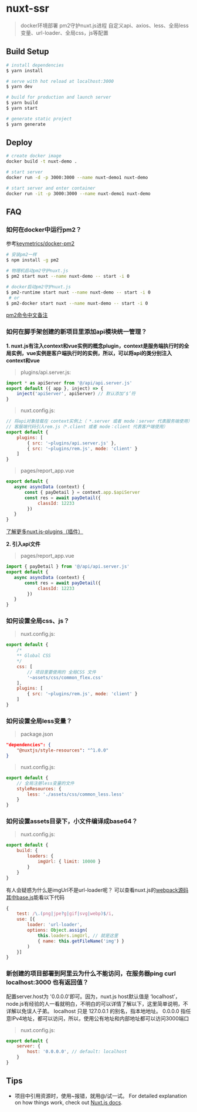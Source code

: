 # nuxt-ssr

> docker环境部署
> pm2守护nuxt.js进程
> 自定义api、axios、less、全局less变量、url-loader、全局css，js等配置

## Build Setup

```bash
# install dependencies
$ yarn install

# serve with hot reload at localhost:3000
$ yarn dev

# build for production and launch server
$ yarn build
$ yarn start

# generate static project
$ yarn generate
```
## Deploy

```bash
# create docker image
docker build -t nuxt-demo .

# start server
docker run -d -p 3000:3000 --name nuxt-demo1 nuxt-demo

# start server and enter container
docker run -it -p 3000:3000 --name nuxt-demo1 nuxt-demo
```
## FAQ
### 如何在docker中运行pm2？
参考[keymetrics/docker-pm2](https://github.com/keymetrics/docker-pm2)
~~~bash
# 安装pm2一样
$ npm install -g pm2

# 物理机启动pm2守护nuxt.js
$ pm2 start nuxt --name nuxt-demo -- start -i 0

# docker启动pm2守护nuxt.js
$ pm2-runtime start nuxt --name nuxt-demo -- start -i 0
 # or
$ pm2-docker start nuxt --name nuxt-demo -- start -i 0
~~~
[pm2命令中文备注](https://github.com/lirong098/record/blob/master/PM2.md)

### 如何在脚手架创建的新项目里添加api模块统一管理？
**1. nuxt.js有注入context和vue实例的概念plugin，context是服务端执行时的全局实例，vue实例是客户端执行时的实例，所以，可以将api的类分别注入context和vue**
> plugins/api.server.js:
~~~javascript
import * as apiServer from '@/api/api.server.js'
export default ({ app }, inject) => {
    inject('apiServer', apiServer) // 默认添加‘$’符
}
~~~
> nuxt.config.js:
~~~javascript
// 将api对象挂载在 context实例上（ *.server 或者 mode：server 代表服务端使用）
// 客服端代码引入rem.js（*.client 或者 mode：client 代表客户端使用）
export default {
    plugins: [
        { src: '~plugins/api.server.js' },
        { src: '~plugins/rem.js', mode: 'client' }
    ]
}
~~~
> pages/report_app.vue
~~~javascript
export default {
   async asyncData (context) {
       const { payDetail } = context.app.$apiServer
       const res = await payDetail({
            classId: 12233
        })
   }
}
~~~
[了解更多nuxt.js-plugins（插件）](https://www.nuxtjs.cn/guide/plugins)

**2. 引入api文件**
> pages/report_app.vue
~~~javascript
import { payDetail } from '@/api/api.server.js'
export default {
   async asyncData (context) {
       const res = await payDetail({
            classId: 12233
        })
   }
}
~~~
### 如何设置全局css、js？
> nuxt.config.js:
~~~javascript
export default {
    /*
    ** Global CSS
    */
    css: [
        // 项目里要使用的 全局CSS 文件
        '~assets/css/common_flex.css'
    ],
    plugins: [
        { src: '~plugins/rem.js', mode: 'client' }
    ]
}
~~~
### 如何设置全局less变量？
> package.json
~~~json
"dependencies": {
    "@nuxtjs/style-resources": "^1.0.0"
}
~~~
> nuxt.config.js:
~~~javascript
export default {
    // 全局注册less变量的文件
    styleResources: {
        less: './assets/css/common_less.less'
    }
}
~~~
### 如何设置assets目录下，小文件编译成base64？
> nuxt.config.js:
~~~javascript
export default {
    build: {
        loaders: {
            imgUrl: { limit: 10000 }
        }
    }
}
~~~
有人会疑惑为什么是imgUrl不是url-loader呢？
可以查看nuxt.js的[webpack源码其中base.js](https://github.com/nuxt/nuxt.js/tree/dev/packages/webpack/src/config)能看以下代码
~~~javascript
{
    test: /\.(png|jpe?g|gif|svg|webp)$/i,
    use: [{
        loader: 'url-loader',
        options: Object.assign(
            this.loaders.imgUrl, // 就是这里
            { name: this.getFileName('img') }
        )
    }]
}
~~~
### 新创建的项目部署到阿里云为什么不能访问，在服务器ping curl localhost:3000 也有返回值？
配置server.host为 '0.0.0.0'即可。因为，nuxt.js host默认值是 ‘localhost’，node.js有经验的人一看就明白，不明白的可以详情了解以下，这里简单说明，不详解以免误人子弟。
localhost 只是 127.0.0.1 的别名，指本地地址。
0.0.0.0 指任意IPv4地址，都可以访问，所以，使用公有地址和内部地址都可以访问3000端口
> nuxt.config.js:
~~~javascript
export default {
    server: {
        host: '0.0.0.0', // default: localhost
    }
}
~~~
## Tips
* 项目中引用资源时，使用~报错，就用@/试一试。
For detailed explanation on how things work, check out [Nuxt.js docs](https://nuxtjs.org).
